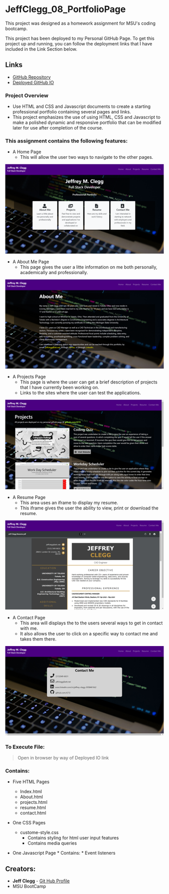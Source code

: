 # JeffClegg_08_PortfolioPage

This project was designed as a homework assignment for MSU's coding bootcamp. 

This project has been deployed to my Personal GitHub Page. To get this project up and running, you can follow the deployment links that I have included in the Link Section below.

## Links

* [GitHub Repository](https://github.com/JC72/JeffClegg_08_PortfolioPage)
* [Deployed GitHub IO](https://jc72.github.io/JeffClegg_08_PortfolioPage/) 

### Project Overview
* Use HTML and CSS and Javascript documents to create a starting professional portfolio containing several pages and links.
* This project emphasizes the use of using HTML, CSS and Javascript to make a polished dynamic and responsive portfolio that can be modified later for use after completion of the course.


### This assignment contains the following features: 
* A Home Page
    * This will allow the user two ways to navigate to the other pages.


![Home Page](https://github.com/JC72/JeffClegg_08_PortfolioPage/blob/main/Assets/screenshots/HomePage.png)


* A About Me Page
    * This page gives the user a litte information on me both personally, academically and professionally.
    

![About Me](https://github.com/JC72/JeffClegg_08_PortfolioPage/blob/main/Assets/screenshots/AboutMe.png)


* A Projects Page
    * This page is where the user can get a brief description of projects that I have currently been working on.
    * Links to the sites where the user can test the applications.


![Projects](https://github.com/JC72/JeffClegg_08_PortfolioPage/blob/main/Assets/screenshots/Projects.png)


* A Resume Page
    * This area uses an iframe to display my resume.
    * This iframe gives the user the ability to view, print or download the resume.

![Resume](https://github.com/JC72/JeffClegg_08_PortfolioPage/blob/main/Assets/screenshots/resume.png)

* A Contact Page
    * This area will displays the to the users several ways to get in contact with me.
    * It also allows the user to click on a specific way to contact me and takes them there.

![Contact Me](https://github.com/JC72/JeffClegg_08_PortfolioPage/blob/main/Assets/screenshots/contactMe.png)


### To Execute File:
> Open in browser by way of Deployed IO link

### Contains: 
* Five HTML Pages
    * Index.html 
    * About.html
    * projects.html
    * resume.html
    * contact.html
        
* One CSS Pages
    * custome-style.css
        * Contains styling for html user input features
        * Contains media queries
    
* One Javascript Page
        * Contains: 
        * Event listeners
        
## Creators:

* **Jeff Clegg** - [Git Hub Profile](https://github.com/JC72)
* MSU BootCamp